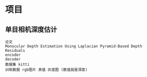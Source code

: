 # 项目
## 单目相机深度估计
```commandline
论文 
Monocular Depth Estimation Using Laplacian Pyramid-Based Depth Residuals
encoder
decoder
数据集 kitti
训练数据 rgb图片 真值 灰度图 (数值就是深度)
```
